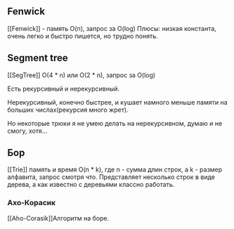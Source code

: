 
## Fenwick
[[Fenwick]] - память O(n), запрос за O(log)
Плюсы: низкая константа, очень легко и быстро пишется, но трудно понять.


## Segment tree
[[SegTree]] O(4 * n) или O(2 * n), запрос за O(log)

Есть рекурсивный и нерекурсивный.

Нерекурсивный, конечно быстрее, и кушает намного меньше памяти на больших числах(рекурсия много жрет). 

Но некоторые трюки я не умею делать на нерекурсивном, думаю и не смогу, хотя...


## Бор 
[[Trie]] память  и время O(n * k), где n - сумма длин строк, а k - размер алфавита, запрос смотря что. 
Представляет несколько строк в виде дерева, а как известно с деревьями классно работать.

### Ахо-Корасик
[[Aho-Corasik]]Алгоритм на боре.